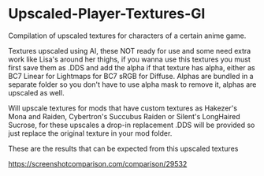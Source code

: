 # Upscaled-Player-Textures-GI
Compilation of upscaled textures for characters of a certain anime game.


Textures upscaled using AI, these NOT ready for use and some need extra work like Lisa's around her thighs, if you wanna use this textures you must first save them as .DDS and add the alpha if that texture has alpha, either as BC7 Linear for Lightmaps for BC7 sRGB for Diffuse.
Alphas are bundled in a separate folder so you don't have to use alpha mask to remove it, alphas are upscaled as well.

Will upscale textures for mods that have custom textures as Hakezer's Mona and Raiden, Cybertron's Succubus Raiden or Silent's LongHaired Sucrose, for these upscales a drop-in replacement .DDS will be provided so just replace the original texture in your mod folder.

These are the results that can be expected from this upscaled textures

https://screenshotcomparison.com/comparison/29532

